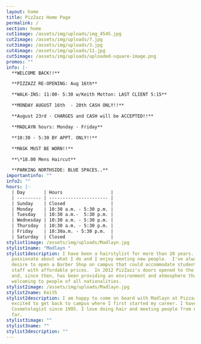 ```yaml
---
layout: home
title: PizZazz Home Page
permalink: /
section: home
cut1image: /assets/img/uploads/img_4545.jpg
cut2image: /assets/img/uploads/7.jpg
cut3image: /assets/img/uploads/3.jpg
cut4image: /assets/img/uploads/11.jpg
cut5image: /assets/img/uploads/uploaded-square-image.png
promos: ""
info: |-
  **WELCOME BACK!!**

  **PIZZAZZ RE-OPENING: Aug 16th**

  **WALK-INS: 11:00- 5:30 w/Keith Motton: LAST CLIENT 5:15**

  **MONDAY AUGUST 16th  - 20th CASH ONLY!!** 

  **August 23rd - CHARGES and CASH will be ACCEPTED!!**

  **MADLAYN hours: Monday - Friday** 

  **10:30 - 5:30 BY APPT. ONLY!!**

  **MASK MUST BE WORN!!**

  **\*18.00 Mens Haircut**

  **PARKING NORTHSIDE: BLUE SPACES..**
importantinfo: ""
info2: ""
hours: |-
  | Day       | Hours                  |
  | --------- | ---------------------- |
  | Sunday    | Closed                 |
  | Monday    | 10:30 a.m. - 5:30 p.m. |
  | Tuesday   | 10:30 a.m.-  5:30 p.m. |
  | Wednesday | 10:30 a.m. - 5:30 p.m. |
  | Thursday  | 10:30 a.m. - 5:30 p.m. |
  | Friday    | 10:30a.m. - 5:30 p.m.  |
  | Saturday  | Closed                 |
stylist1image: /assets/img/uploads/Madlayn.jpg
stylist1name: "Madlayn "
stylist1description: I have been a hairstylist for more than 20 years.  I'm very
  passionate about what I do and I enjoy meeting new people.  I've always had a
  desire to open a Barber Shop on campus that could accommodate students and
  staff with affordable prices.  In 2012 PizZazz's doors opened to the public
  and, since then, has been providing an environment and atmosphere that is
  welcoming to people of all nationalities.
stylist2image: /assets/img/uploads/Madlayn.jpg
stylist2name: Keith
stylist2description: I am happy to come on board with Madlayn at Pizzazz. I am
  excited to get back to campus where I first started my career. I have been a
  Cosmetologist since 1995. I love doing hair and meeting people from near and
  far.
stylist3image: ""
stylist3name: ""
stylist3description: ""
---
```

